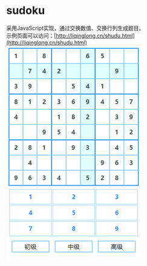 # sudoku
采用JavaScript实现，通过交换数值、交换行列生成题目。  
示例页面可以访问：[http://liqinglong.cn/shudu.html](http://liqinglong.cn/shudu.html)  
![Image text](https://github.com/liqingl/sudoku/blob/master/sd.png?raw=true)


